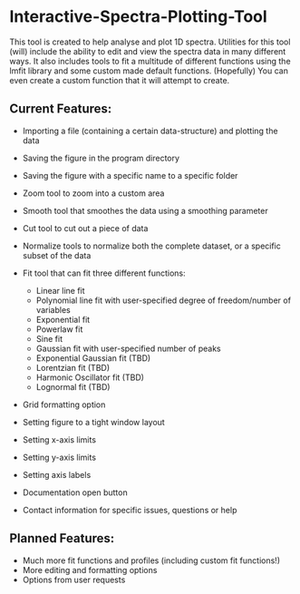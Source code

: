 # Interactive-Spectra-Plotting-Tool
This tool is created to help analyse and plot 1D spectra. Utilities for this tool (will) include the ability to edit and view the spectra data in many different ways. It also includes tools to fit a multitude of different functions using the lmfit library and some custom made default functions. (Hopefully) You can even create a custom function that it will attempt to create.

## Current Features:
- Importing a file (containing a certain data-structure) and plotting the data
- Saving the figure in the program directory
- Saving the figure with a specific name to a specific folder

- Zoom tool to zoom into a custom area
- Smooth tool that smoothes the data using a smoothing parameter
- Cut tool to cut out a piece of data
- Normalize tools to normalize both the complete dataset, or a specific subset of the data

- Fit tool that can fit three different functions:
  - Linear line fit
  - Polynomial line fit with user-specified degree of freedom/number of variables
  - Exponential fit
  - Powerlaw fit
  - Sine fit
  - Gaussian fit with user-specified number of peaks
  - Exponential Gaussian fit (TBD)
  - Lorentzian fit (TBD)
  - Harmonic Oscillator fit (TBD)
  - Lognormal fit (TBD)
  
- Grid formatting option
- Setting figure to a tight window layout
- Setting x-axis limits
- Setting y-axis limits
- Setting axis labels

- Documentation open button
- Contact information for specific issues, questions or help


## Planned Features:
  - Much more fit functions and profiles (including custom fit functions!)
  - More editing and formatting options
  - Options from user requests
